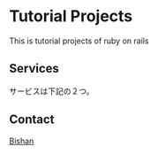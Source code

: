 # Tutorial Projects

This is tutorial projects of ruby on rails

## Services

サービスは下記の２つ。


## Contact
[Bishan](mailto:belion.freee@gmail.com?subject=問い合わせ&body=以下に要件を記載します。)
